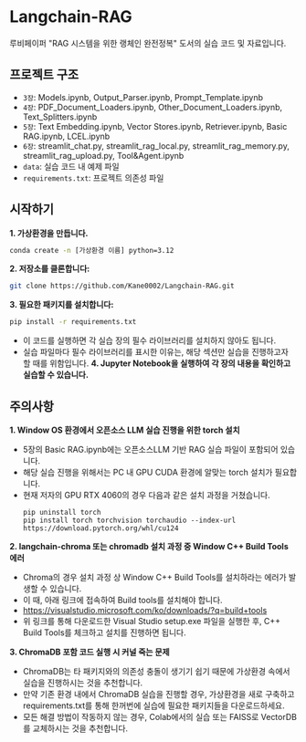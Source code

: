 # Langchain-RAG

루비페이퍼 "RAG 시스템을 위한 랭체인 완전정복" 도서의 실습 코드 및 자료입니다.

## 프로젝트 구조

- `3장`: Models.ipynb, Output_Parser.ipynb, Prompt_Template.ipynb
- `4장`: PDF_Document_Loaders.ipynb, Other_Document_Loaders.ipynb, Text_Splitters.ipynb
- `5장`: Text Embedding.ipynb, Vector Stores.ipynb, Retriever.ipynb, Basic RAG.ipynb, LCEL.ipynb
- `6장`: streamlit_chat.py, streamlit_rag_local.py, streamlit_rag_memory.py, streamlit_rag_upload.py, Tool&Agent.ipynb
- `data`: 실습 코드 내 예제 파일
- `requirements.txt`: 프로젝트 의존성 파일

## 시작하기
**1. 가상환경을 만듭니다.**
   ```bash
   conda create -n [가상환경 이름] python=3.12
   ```
**2. 저장소를 클론합니다:**
   ```bash
   git clone https://github.com/Kane0002/Langchain-RAG.git
   ```

**3. 필요한 패키지를 설치합니다:**
   ```bash
   pip install -r requirements.txt
   ```
- 이 코드를 실행하면 각 실습 장의 필수 라이브러리를 설치하지 않아도 됩니다.
- 실습 파일마다 필수 라이브러리를 표시한 이유는, 해당 섹션만 실습을 진행하고자 할 때를 위함입니다.
**4. Jupyter Notebook을 실행하여 각 장의 내용을 확인하고 실습할 수 있습니다.**

## 주의사항
**1. Window OS 환경에서 오픈소스 LLM 실습 진행을 위한 torch 설치**
- 5장의 Basic RAG.ipynb에는 오픈소스LLM 기반 RAG 실습 파일이 포함되어 있습니다.
- 해당 실습 진행을 위해서는 PC 내 GPU CUDA 환경에 알맞는 torch 설치가 필요합니다.
- 현재 저자의 GPU RTX 4060의 경우 다음과 같은 설치 과정을 거쳤습니다.
  ```
  pip uninstall torch
  pip install torch torchvision torchaudio --index-url https://download.pytorch.org/whl/cu124
  ```
**2. langchain-chroma 또는 chromadb 설치 과정 중 Window C++ Build Tools 에러**
- Chroma의 경우 설치 과정 상 Window C++ Build Tools를 설치하라는 에러가 발생할 수 있습니다.
- 이 때, 아래 링크에 접속하여 Build tools를 설치해야 합니다.
- https://visualstudio.microsoft.com/ko/downloads/?q=build+tools
- 위 링크를 통해 다운로드한 Visual Studio setup.exe 파일을 실행한 후, C++ Build Tools를 체크하고 설치를 진행하면 됩니다.

**3. ChromaDB 포함 코드 실행 시 커널 죽는 문제**
- ChromaDB는 타 패키지와의 의존성 충돌이 생기기 쉽기 때문에 가상환경 속에서 실습을 진행하시는 것을 추천합니다.
- 만약 기존 환경 내에서 ChromaDB 실습을 진행할 경우, 가상환경을 새로 구축하고 requirements.txt를 통해 한꺼번에 실습에 필요한 패키지들을 다운로드하세요.
- 모든 해결 방법이 작동하지 않는 경우, Colab에서의 실습 또는 FAISS로 VectorDB를 교체하시는 것을 추천합니다.
